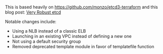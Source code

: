 This is based heavily on https://github.com/monzo/etcd3-terraform and this blog
post: [Very Robust etcd](https://monzo.com/blog/2017/11/29/very-robust-etcd/)

Notable changes include:
* Using a NLB instead of a classic ELB
* Launching in an existing VPC instead of defining a new one
* Not using a default security group
* Removed deprecated template module in favor of templatefile function
